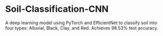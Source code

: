 # Soil-Classification-CNN
A deep learning model using PyTorch and EfficientNet to classify soil into four types: Alluvial, Black, Clay, and Red. Achieves 98.53% test accuracy.
